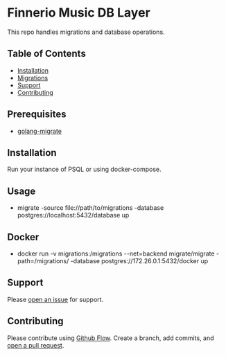 # Finnerio Music DB Layer

This repo handles migrations and database operations.

## Table of Contents

- [Installation](#installation)
- [Migrations](#migrations)
- [Support](#support)
- [Contributing](#contributing)

## Prerequisites

- [golang-migrate](https://github.com/golang-migrate/migrate)

## Installation

Run your instance of PSQL or using docker-compose.

## Usage

- migrate -source file://path/to/migrations -database postgres://localhost:5432/database up

## Docker

- docker run -v migrations:/migrations --net=backend migrate/migrate -path=/migrations/ -database postgres://172.26.0.1:5432/docker up

## Support

Please [open an issue](https://github.com/gonzasestopal/finnerio-db-layer/issues/new) for support.

## Contributing

Please contribute using [Github Flow](https://guides.github.com/introduction/flow/). Create a branch, add commits, and [open a pull request](https://github.com/gonzasestopal/finnerio-db-layer/compare/).
